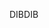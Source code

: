 <span data-ttu-id="01489-101">DIB</span><span class="sxs-lookup"><span data-stu-id="01489-101">DIB</span></span>